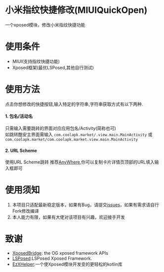# 小米指纹快捷修改(MIUIQuickOpen)
一个xposed模块，修改小米指纹快捷功能
# 使用条件
- MIUI(支持指纹快捷功能)
- Xposed框架(最优LSPosed,其他自行测试)
# 使用方法
点击你想修改的快捷按钮,输入特定的字符串,字符串获取方式有以下两种.
#### 1. 包名/活动名
只需输入需要跳转的界面对应应用包名/Activity(简称也可)  
如跳转酷安主界面需输入
```com.coolapk.market/.view.main.MainActivity```
或
```com.coolapk.market/com.coolapk.market.view.main.MainActivity```
#### 2. URL Scheme
使用URL Scheme跳转
推荐[AnyWhere](https://www.coolapk.com/apk/com.absinthe.anywhere_),你可以复制卡片详情页顶部的URL填入输入框即可
# 使用须知
1. 本项目只适配最新稳定版本，如果有Bug，请提交[issues](https://github.com/lamprose/MIUIQuickOpen/issues)，如果有需求请自行Fork修改编译
2. 本人能力有限，如果有大佬对该项目有兴趣，欢迎接手开发
# 致谢
- [XposedBridge](https://github.com/rovo89/XposedBridge): the OG xposed framework APIs
- [LSPosed](https://github.com/LSPosed/LSPosed):LSPosed Xposed Framework.
- [EzXHelper](https://github.com/KyuubiRan/EzXHelper):一个使Xposed模块开发变的更轻松的kotlin库

